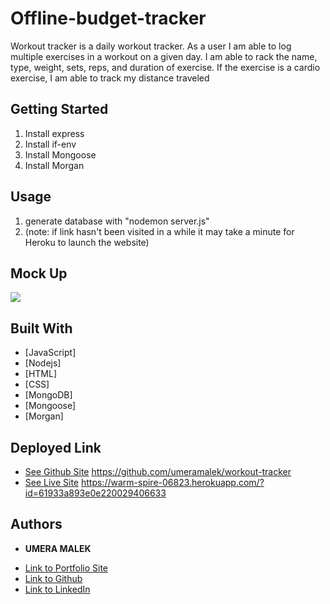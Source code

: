 # Offline-budget-tracker
Workout tracker is a daily workout tracker. As a user I am able to log multiple exercises in a workout on a given day. I am able to rack the name, type, weight, sets, reps, and duration of exercise. If the exercise is a cardio exercise, I am able to track my distance traveled

## Getting Started
1. Install express
2. Install if-env
3. Install Mongoose
4. Install Morgan


## Usage 
1. generate database with "nodemon server.js"
 2. (note: if link hasn't been visited in a while it may take a minute for Heroku to launch the website)

## Mock Up
![](assets/workout-giphy.gif)

## Built With

* [JavaScript]
* [Nodejs]
* [HTML] 
* [CSS]
* [MongoDB]
* [Mongoose]
* [Morgan]

## Deployed Link

* [See Github Site](#) https://github.com/umeramalek/workout-tracker
* [See Live Site](#) https://warm-spire-06823.herokuapp.com/?id=61933a893e0e220029406633



## Authors

* **UMERA MALEK** 

- [Link to Portfolio Site](https://umeramalek.github.io/umeramalek-portfolio-3/)
- [Link to Github](https://github.com/umeramalek)
- [Link to LinkedIn](www.linkedin.com/in/umeramalek)

